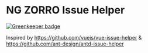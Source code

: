 # NG ZORRO Issue Helper

[![Greenkeeper badge](https://badges.greenkeeper.io/NG-ZORRO/issue-helper.svg)](https://greenkeeper.io/)

Inspired by https://github.com/vuejs/vue-issue-helper & https://github.com/ant-design/antd-issue-helper
